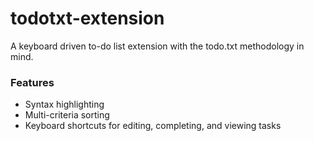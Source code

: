 # todotxt-extension
A keyboard driven to-do list extension with the todo.txt methodology in mind.

### Features
 - Syntax highlighting
 - Multi-criteria sorting
 - Keyboard shortcuts for editing, completing, and viewing tasks
